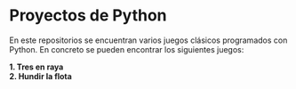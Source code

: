 # Proyectos de Python

En este repositorios se encuentran varios juegos clásicos programados con Python.
En concreto se pueden encontrar los siguientes juegos:

<b>1. Tres en raya</b> <br>
<b>2. Hundir la flota</b> 
